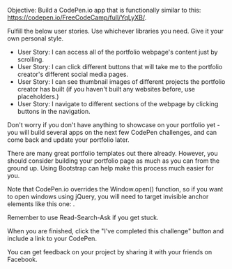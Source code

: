 
Objective: Build a CodePen.io app that is functionally similar to this: https://codepen.io/FreeCodeCamp/full/YqLyXB/.

Fulfill the below user stories. Use whichever libraries you need. Give it your own personal style.

 * User Story: I can access all of the portfolio webpage's content just by scrolling.
 * User Story: I can click different buttons that will take me to the portfolio creator's different social media pages.
 * User Story: I can see thumbnail images of different projects the portfolio creator has built (if you haven't built any websites before, use placeholders.)
 * User Story: I navigate to different sections of the webpage by clicking buttons in the navigation.

Don't worry if you don't have anything to showcase on your portfolio yet - you will build several apps on the next few CodePen challenges, and can come back and update your portfolio later.

There are many great portfolio templates out there already. However, you should consider building your portfolio page as much as you can from the ground up. Using Bootstrap can help make this process much easier for you.

Note that CodePen.io overrides the Window.open() function, so if you want to open windows using jQuery, you will need to target invisible anchor elements like this one: <a target='_blank'>.

Remember to use Read-Search-Ask if you get stuck.

When you are finished, click the "I've completed this challenge" button and include a link to your CodePen.

You can get feedback on your project by sharing it with your friends on Facebook.
